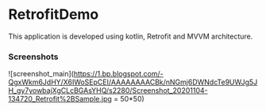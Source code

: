 # RetrofitDemo
This application is developed using kotlin, Retrofit and MVVM architecture.
### Screenshots

![screenshot_main](https://1.bp.blogspot.com/-QgxWkm6JdHY/X6IWoSEpCEI/AAAAAAAACBk/nNGmj6DWNdcTe9UWJg5JH_gy7yowbajXgCLcBGAsYHQ/s2280/Screenshot_20201104-134720_Retrofit%2BSample.jpg = 50*50)
